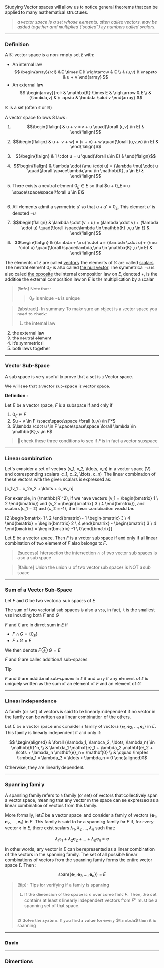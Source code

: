 

Studying Vector spaces will allow us to notice general theorems that can be applied to many mathematical structures.

> _a vector space is a set whose elements, often called vectors, may be added together and multiplied ("scaled") by numbers called scalars._

---
### Definition

A $\mathbb{K}$-vector space is a non-empty set $E$ with:
- An internal law
$$
\begin{array}{rcl} 
& E \times E & \rightarrow & E \\
& (u,v) & \mapsto & u + v
\end{array}
$$
- An external law
$$
\begin{array}{rcl} 
& \mathbb{K} \times E & \rightarrow & E \\
& (\lambda,v) & \mapsto & \lambda \cdot v
\end{array}
$$

$\mathbb{K}$ is a set (often $\mathbb{C}$ or $\mathbb{R}$)


A vector space follows 8 laws :


1. $$\begin{flalign}
& u + v = v + u \quad(\forall (u,v) \in E) &
\end{flalign}$$
2. $$\begin{flalign}
& u + (v + w) = (u + v) + w \quad(\forall (u,v,w) \in E) &
\end{flalign}$$

3. $$\begin{flalign}
& 1 \cdot u = u \quad(\forall u\in E) &
\end{flalign}$$
4. $$\begin{flalign}
& \lambda \cdot (\mu \cdot u) = (\lambda \mu) \cdot u \quad(\forall \space\lambda,\mu \in \mathbb{K} ,u \in E) &
\end{flalign}$$
5. There exists a neutral element $0_E \in E$ so that $u + 0_E = u \space\space\space(\forall u \in E)$ <br><br>
6. All elements admit a symmetric $u'$ so that $u + u' = 0_E$. This element $u'$ is denoted $-u$
7. $$\begin{flalign}
& \lambda \cdot (v + u) = (\lambda \cdot v) + (\lambda \cdot u) \quad(\forall \space\lambda \in \mathbb{K} ,v,u \in E) &
\end{flalign}$$
8. $$\begin{flalign}
& (\lambda + \mu) \cdot u = (\lambda \cdot u) + (\mu \cdot u) \quad(\forall \space\lambda,\mu \in \mathbb{K} ,u \in E) &
\end{flalign}$$

The elements of $E$ are called <u>vectors</u>
The elements of $\mathbb{K}$ are called <u>scalars</u>
The neutral element $0_E$ is also called <u>the null vector</u>
The symmetrical $-u$ is also called <u>the opposite</u>
the internal composition law on $E$, denoted $+$, is the addition
the external composition law on $E$ is the multiplication by a scalar

>[!info] Note that :
>> $0_E$ is unique
> $-u$ is unique

>[!abstract]- In summary
>To make sure an object is a vector space you need to check:
>1. the internal law
2. the external law
3. the neutral element
4. it’s symmetrical
5. both laws together

---
### Vector Sub-Space

A sub space is very useful to prove that a set is a Vector space.

We will see that a vector sub-space is vector space.

**Definition :**

Let $E$ be a vector space, $F$ is a subspace if and only if

1. $0_E \in F$
2. $u + v \in F \space\space\space \forall (u,v) \in F²$
3. $\lambda \cdot u \in F \space\space\space \forall \lambda \in \mathbb{K},v \in F$

 >📌 check those three conditions to see if $F$ is in fact a vector subspace


---
### Linear combination

Let's consider a set of vectors \(v_1, v_2, \ldots, v_n\) in a vector space \(V\) and corresponding scalars \(c_1, c_2, \ldots, c_n\). The linear combination of these vectors with the given scalars is expressed as:

\[c_1v_1 + c_2v_2 + \ldots + c_nv_n\]

For example, in \(\mathbb{R}^2\), if we have vectors \(v_1 = \begin{bmatrix} 1 \\ 2 \end{bmatrix}\) and \(v_2 = \begin{bmatrix} 3 \\ 4 \end{bmatrix}\), and scalars \(c_1 = 2\) and \(c_2 = -1\), the linear combination would be:

\[2 \begin{bmatrix} 1 \\ 2 \end{bmatrix} - 1 \begin{bmatrix} 3 \\ 4 \end{bmatrix} = \begin{bmatrix} 2 \\ 4 \end{bmatrix} - \begin{bmatrix} 3 \\ 4 \end{bmatrix} = \begin{bmatrix} -1 \\ 0 \end{bmatrix}\]

Let $E$ be a vector space. Then $F$ is a vector sub space if and only if all linear combination of two element of $F$ also belongs to $F$.

>[!success] Intersection
>the intersection $\cap$ of two vector sub spaces is also a sub space

>[!failure] Union
> the union $\cup$ of two vector sub spaces is NOT a sub space

</aside>

---

### Sum of a Vector Sub-Space

Let $F$ and $G$ be two vectorial sub spaces of $E$

The sum of two vectorial sub spaces is also a vss, in fact, it is the smallest vss including both $F$ and $G$

$F$ and $G$ are in direct sum in $E$ if

- $F \cap G = \{0_E\}$
- $F + G = E$

We then denote $F \oplus G = E$

$F$ and $G$ are called additional sub-spaces


>[!tip] 
>$F$ and $G$ are additional sub-spaces in $E$ if and only if any element of $E$ is uniquely written as the sum of an element of $F$ and an element of $G$


---

### Linear independence

A family (or set) of vectors is said to be linearly independent if no vector in the family can be written as a linear combination of the others. 

Let $E$ be a vector space and consider a family of vectors $\{\mathbf{e}_1, \mathbf{e}_2, \ldots, \mathbf{e}_n\}$ in $E$. This family is linearly independent if and only if:

$$ \begin{aligned}
& \forall (\lambda_1, \lambda_2, \ldots, \lambda_n) \in \mathbb{R}^n, \\
& \lambda_1 \mathbf{e}_1 + \lambda_2 \mathbf{e}_2 + \ldots + \lambda_n \mathbf{e}_n = \mathbf{0} \\ 
& \qquad \implies \lambda_1 = \lambda_2 = \ldots = \lambda_n = 0
\end{aligned}$$

Otherwise, they are linearly dependent. 

---

### Spanning family

A spanning family refers to a family (or set) of vectors that collectively span a vector space, meaning that any vector in the space can be expressed as a linear combination of vectors from this family. 

More formally, let $E$ be a vector space, and consider a family of vectors $\{\mathbf{e}_1, \mathbf{e}_2, \ldots, \mathbf{e}_n\}$ in $E$. This family is said to be a spanning family for $E$ if, for every vector $\mathbf{e}$ in $E$, there exist scalars $\lambda_1, \lambda_2, \ldots, \lambda_n$ such that:

$$
\lambda_1 \mathbf{e}_1 + \lambda_2 \mathbf{e}_2 + \ldots + \lambda_n \mathbf{e}_n = \mathbf{e}$$

In other words, any vector in $E$ can be represented as a linear combination of the vectors in the spanning family. The set of all possible linear combinations of vectors from the spanning family forms the entire vector space $E$. Then :

$$ 
\text{span}(\{\mathbf{e}_1, \mathbf{e}_2, \ldots, \mathbf{e}_n\}) = E $$

>[!tip]- Tips for verifying if a family is spanning
> 1) If the dimension of the space is $n$ over some field $F$.
>	Then, the set contains at least $n$ linearly independent vectors from $F^n$ must be a spanning set of that space.
> <br>
> 2) Solve the system. If you find a value for every $\lambda$ then it is spanning

---

### Basis

---

### Dimentions 